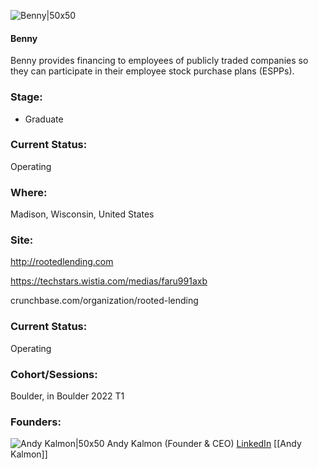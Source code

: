 

![Benny|50x50](https://apimg.techstars.com/connect/images/image_files/6261f05433ea244006e948f4/original/Screen_Shot_2022-04-21_at_6.00.55_PM.png)

#### Benny
Benny provides financing to employees of publicly traded companies so they can participate in their employee stock purchase plans (ESPPs).

### Stage: 
 - Graduate 

### Current Status: 
Operating

### Where:
Madison, Wisconsin, United States

### Site:
http://rootedlending.com

https://techstars.wistia.com/medias/faru991axb

crunchbase.com/organization/rooted-lending

### Current Status: 
Operating

### Cohort/Sessions: 
Boulder, in Boulder 2022 T1

### Founders: 

![Andy Kalmon|50x50](https://www.f6s.com/static-resource/images/profile-placeholder-user.jpg) Andy Kalmon (Founder & CEO) [LinkedIn](https://linkedin.com/in/andrewkalmon) [[Andy Kalmon]]


